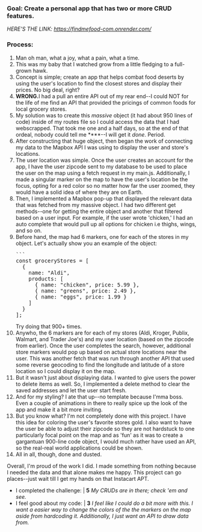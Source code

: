 ### Goal: Create a personal app that has two or more CRUD features.

*HERE'S THE LINK: https://findmefood-com.onrender.com/*

### Process:

<ol>
  <li>Man oh man, what a joy, what a pain, what a time.</li>
  <li>This was my baby that I watched grow from a little fledging to a full-grown hawk.</li>
  <li>Concept is simple; create an app that helps combat food deserts by using the user's location to find the closest stores and display their prices.  No big deal, right?</li>
  <li><strong>WRONG.</strong>I had a pull an entire API out of my rear end--I could NOT for the life of me find an API that provided the pricings of common foods for local grocery stores.</li>
  <li>My solution was to create this <em>massive</em> object (it had about 950 lines of code) inside of my routes file so I could access the data that I had webscrapped.  That took me one and a half days, so at the end of that ordeal, nobody could tell me ****--I will get it <em>done</em>.  Period.</li>  
   <li>After constructing that huge object, then began the work of connecting my data to the Mapbox API I was using to display the user and store's locations.</li>
  <li>The user location was simple.  Once the user creates an account for the app, I have the user zipcode sent to my database to be used to place the user on the map using a fetch request in my main.js.  Additionally, I made a singular marker on the map to have the user's location be the focus, opting for a red color so no matter how far the user zoomed, they would have a solid idea of where they are on Earth.</li>
  <li>Then, I implemented a Mapbox pop-up that displayed the relevant data that was fetched from my massive object.  I had two different get methods--one for getting the entire object and another that filtered based on a user input.  For example, if the user wrote 'chicken,'  I had an auto complete that would pull up all options for chicken i.e thighs, wings, and so on.</li>
  <li>Before hand, the map had 6 markers, one for each of the stores in my object.  Let's actually show you an example of the object:<br><pre>
```
const groceryStores = [
  {
    name: "Aldi",
    products: [
      { name: "chicken", price: 5.99 },
      { name: "greens", price: 2.49 },
      { name: "eggs", price: 1.99 }
    ]
  }
];
</pre>
    Try doing that 900+ times.</li>
  <li>Anywho, the 6 markers are for each of my stores (Aldi, Kroger, Publix, Walmart, and Trader Joe's) and my user location (based on the zipcode from earlier).  Once the user completes the search, however, additional store markers would pop up based on actual store locations near the user.  This was another fetch that was run through another API that used some reverse geocoding to find the longitude and latitude of a store location so I could display it on the map.</li>
  <li>But it wasn't just about displaying data. I wanted to give users the power to delete items as well. So, I implemented a delete method to clear the saved addresses and let the user start fresh.</li>
   <li>And for my styling?  I ate that up--no template because I'mma boss.  Even a couple of animations in there to really spice up the look of the app and make it a bit more inviting.</li>
   <li>But you know what? I'm not completely done with this project. I have this idea for coloring the user's favorite stores gold.  I also want to have the user be able to adjust their zipcode so they are not hardstuck to one particularly focal point on the map and as 'fun' as it was to create a gargantuan 900-line code object, I would much rather have used an API, so the real-real world applications could be shown.</li>
  <li>All in all, though, done and dusted.</li>
</ol>

<p>Overall, I'm proud of the work I did.  I made something from nothing because I needed the data and that alone makes me happy.  This project can go places--just wait till I get my hands on that Instacart APT.</p>

<ul>
  <li>I completed the challenge: | <strong>5</strong> <em>My CRUDs are in there; check 'em and see.</em></li>
  <li>I feel good about my code: | <strong>3</strong> <em>I feel like I could do a bit more with this.  I want a easier way to change the colors of the the markers on the map aside from hardcoding it.  Additionally, I just want an API to draw data from.</em></li>
</ul>
